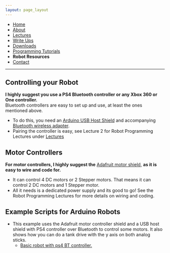 ```yaml
---
layout: page_layout
---
```

* [Home](../index.md)
* [About](About.md)       
* [Lectures](Lectures.md)
* [Write Ups](Write_Ups.md)
* [Downloads](Downloads.md)
* [Programming Tutorials](Programming_Tutorials.md)
* **Robot Resources**
* [Contact](Contact.md)

* * *
## Controlling your Robot
**I highly suggest you use a PS4 Bluetooth controller or any Xbox 360 or One controller.**  
Bluetooth controllers are easy to set up and use, at least the ones mentioned above.
* To do this, you need an [Arduino USB Host Shield](https://store.arduino.cc/usa/arduino-usb-host-shield) and accompanying [Bluetooth wireless adapter](https://github.com/felis/USB_Host_Shield_2.0/wiki/Bluetooth-dongles).
* Pairing the controller is easy, see Lecture 2 for Robot Programming Lectures under [Lectures](Lectures.md)

## Motor Controllers
**For motor controllers, I highly suggest the** [Adafruit motor shield](https://www.adafruit.com/product/1438?gclid=CjwKCAiAqIHTBRAVEiwA6TgJw5LRyxHq3K9mnEQkyjCQKqnoeI4orKzAAj2KrmRVDnoR4DovjPvrMBoC-WAQAvD_BwE
), **as it is easy to wire and code for.**  
* It can control 4 DC motors or 2 Stepper motors. That means it can control 2 DC motors and 1 Stepper motor.
* All it needs is a dedicated power supply and its good to go! See the Robot Programming Lectures for more details on wiring and coding.

## Example Scripts for Arduino Robots
* This example uses the Adafruit motor controller shield and a USB host shield with PS4 controller over Bluetooth to control some motors. It also shows how you can do a tank drive with the y axis on both analog sticks.
  * [Basic robot with ps4 BT controller.](https://goo.gl/P4gi3Q)
